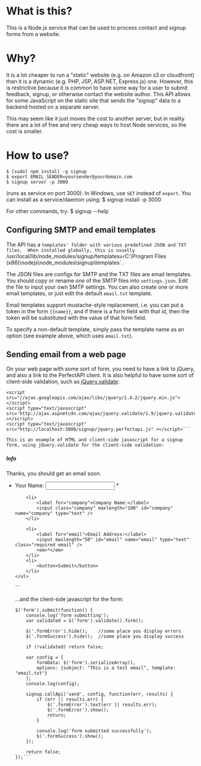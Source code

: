 # What is this?

This is a Node.js service that can be used to process contact and signup forms from a website.

# Why?

It is a lot cheaper to run a "static" website (e.g. on Amazon s3 or cloudfront) than it is a dynamic (e.g. PHP, JSP, ASP.NET, Express.js) one.  However, this is restrictive because it is common to have some way for a user to submit feedback, signup, or otherwise contact the website author.  This API allows for some JavaScript on the static site that sends the "signup" data to a backend hosted on a separate server.  

This may seem like it just moves the cost to another server, but in reality there are a lot of free and very cheap ways to host Node services, so the cost is smaller.

# How to use?

    $ [sudo] npm install -g signup
	$ export EMAIL_SENDER=yoursender@yourdomain.com
	$ signup server -p 3000
	
(runs as service on port 3000).  In Windows, use `SET` instead of `export`.  You can install as a service/daemon using:
    $ signup install -p 3000
	
For other commands, try:
    $ signup --help

## Configuring SMTP and email templates

The API has a `templates' folder with various predefined JSON and TXT files.  When installed globally, this is usually `/usr/local/lib/node_modules/signup/templates` or `C:\Program Files (x86)\nodejs\node_modules\signup\templates`.

The JSON files are configs for SMTP and the TXT files are email templates.  You should copy or rename *one* of the SMTP files into `settings.json`.  Edit the file to input your own SMTP settings.   You can also create one or more email templates, or just edit the default `email.txt` template.

Email templates support mustache-style replacement, i.e. you can put a token in the form `{{name}}`, and if there is a form field with that id, then the token will be substituted with the value of that form field.

To specify a non-default template, simply pass the template name as an option (see example above, which uses `email.txt`).

## Sending email from a web page
On your web page with some sort of form, you need to have a link to jQuery, and also a link to the PerfectAPI client.  It is also helpful to have some sort of client-side validation, such as [jQuery.validate](http://bassistance.de/jquery-plugins/jquery-plugin-validation/):

```
<script src="//ajax.googleapis.com/ajax/libs/jquery/1.4.2/jquery.min.js"></script>
<script type="text/javascript" src='http://ajax.aspnetcdn.com/ajax/jquery.validate/1.9/jquery.validate.min.js' ></script>
<script type="text/javascript" src="http://localhost:3000/signup/jquery.perfectapi.js" ></script>```

This is an example of HTML and client-side javascript for a signup form, using jQuery.validate for the client-side validation:

```
<form id="signupForm" class="signupform">
	<h5>Info</h5>
	<div class="formError hide"></div>
	<div class="formSuccess hide">Thanks, you should get an email soon.</div>
	<ul>
		<li>
			<label for="name">Your Name:</label>
			<input maxlength="50" id="name" name="name" type="text" class="required" />
			<em>*</em>
		</li>
		
		<li>
			<label for="company">Company Name:</label>
			<input class="company" maxlength="100" id="company" name="company" type="text" />
		</li>
		
		<li>
			<label for="email">Email Address:</label>
			<input maxlength="50" id="email" name="email" type="text" class="required email" />
			<em>*</em>
		</li>
		<li>
			<button>Submit</button>
		</li>				
	</ul>
</form>```

...and the client-side javascript for the form:

```
$('form').submit(function() {
	console.log('form submitting');
	var validated = $('form').validate().form();
	
	$('.formError').hide();    //some place you display errors
	$('.formSuccess').hide();  //some place you display success
	
	if (!validated) return false;
	
	var config = {
		formData: $('form').serializeArray(),
		options: {subject: "This is a test email", template: "email.txt"}
	};
	console.log(config);
	
	signup.callApi('send', config, function(err, results) {
		if (err || results.err) {
			$('.formError').text(err || results.err);
			$('.formError').show();
			return;
		}
	 
		console.log('form submitted successfully');
		$('.formSuccess').show();
	});
		
	return false;
});```

